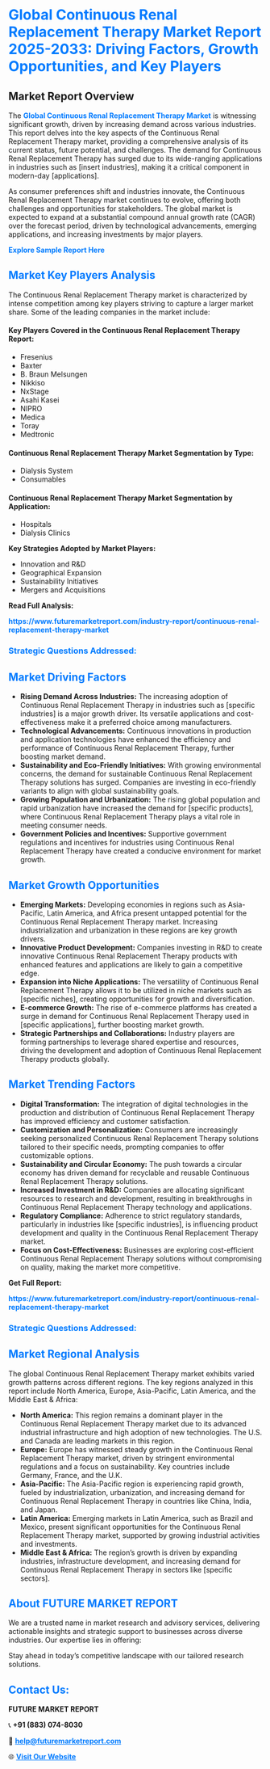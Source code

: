 <h1 style="color: #007BFF;">Global Continuous Renal Replacement Therapy Market Report 2025-2033: Driving Factors, Growth Opportunities, and Key Players</h1>

<section id="overview">
<h2>Market Report Overview</h2>
<p>The <a href="https://www.futuremarketreport.com/industry-report/continuous-renal-replacement-therapy-market" style="color: #007BFF; text-decoration: none;"><strong>Global Continuous Renal Replacement Therapy Market</strong></a> is witnessing significant growth, driven by increasing demand across various industries. This report delves into the key aspects of the Continuous Renal Replacement Therapy market, providing a comprehensive analysis of its current status, future potential, and challenges. The demand for Continuous Renal Replacement Therapy has surged due to its wide-ranging applications in industries such as [insert industries], making it a critical component in modern-day [applications].</p>
<p>As consumer preferences shift and industries innovate, the Continuous Renal Replacement Therapy market continues to evolve, offering both challenges and opportunities for stakeholders. The global market is expected to expand at a substantial compound annual growth rate (CAGR) over the forecast period, driven by technological advancements, emerging applications, and increasing investments by major players.</p>
</section>

<section id="overview">
<p><a href="https://www.futuremarketreport.com/request-sample/reportId=54313" style="color: #007BFF; text-decoration: none;"><strong>Explore Sample Report Here</strong></a></p>
</section>

<section id="key-players">
<h2 style="color: #007BFF;">Market Key Players Analysis</h2>
<p>The Continuous Renal Replacement Therapy market is characterized by intense competition among key players striving to capture a larger market share. Some of the leading companies in the market include:</p>
<h4>Key Players Covered in the Continuous Renal Replacement Therapy Report:</h4>
<ul><li>Fresenius</li><li>Baxter</li><li>B. Braun Melsungen</li><li>Nikkiso</li><li>NxStage</li><li>Asahi Kasei</li><li>NIPRO</li><li>Medica</li><li>Toray</li><li>Medtronic</li></ul>
<h4>Continuous Renal Replacement Therapy Market Segmentation by Type:</h4>
<ul><li>Dialysis System</li><li>Consumables</li></ul>

<h4>Continuous Renal Replacement Therapy Market Segmentation by Application:</h4>
<ul><li>Hospitals</li><li>Dialysis Clinics</li></ul>
<p><strong>Key Strategies Adopted by Market Players:</strong></p>
<ul>
<li>Innovation and R&D</li>
<li>Geographical Expansion</li>
<li>Sustainability Initiatives</li>
<li>Mergers and Acquisitions</li>
</ul>
</section>

<section>
<p><strong>Read Full Analysis: </strong></p><a href="https://www.futuremarketreport.com/industry-report/continuous-renal-replacement-therapy-market" style="color: #007BFF; text-decoration: none;"><strong>https://www.futuremarketreport.com/industry-report/continuous-renal-replacement-therapy-market</strong></a>
<h3 style="color: #007BFF;">Strategic Questions Addressed:</h3>
</section>

<section id="driving-factors">
<h2 style="color: #007BFF;">Market Driving Factors</h2>
<ul>
<li><strong>Rising Demand Across Industries:</strong> The increasing adoption of Continuous Renal Replacement Therapy in industries such as [specific industries] is a major growth driver. Its versatile applications and cost-effectiveness make it a preferred choice among manufacturers.</li>
<li><strong>Technological Advancements:</strong> Continuous innovations in production and application technologies have enhanced the efficiency and performance of Continuous Renal Replacement Therapy, further boosting market demand.</li>
<li><strong>Sustainability and Eco-Friendly Initiatives:</strong> With growing environmental concerns, the demand for sustainable Continuous Renal Replacement Therapy solutions has surged. Companies are investing in eco-friendly variants to align with global sustainability goals.</li>
<li><strong>Growing Population and Urbanization:</strong> The rising global population and rapid urbanization have increased the demand for [specific products], where Continuous Renal Replacement Therapy plays a vital role in meeting consumer needs.</li>
<li><strong>Government Policies and Incentives:</strong> Supportive government regulations and incentives for industries using Continuous Renal Replacement Therapy have created a conducive environment for market growth.</li>
</ul>
</section>

<section id="growth-opportunities">
<h2 style="color: #007BFF;">Market Growth Opportunities</h2>
<ul>
<li><strong>Emerging Markets:</strong> Developing economies in regions such as Asia-Pacific, Latin America, and Africa present untapped potential for the Continuous Renal Replacement Therapy market. Increasing industrialization and urbanization in these regions are key growth drivers.</li>
<li><strong>Innovative Product Development:</strong> Companies investing in R&D to create innovative Continuous Renal Replacement Therapy products with enhanced features and applications are likely to gain a competitive edge.</li>
<li><strong>Expansion into Niche Applications:</strong> The versatility of Continuous Renal Replacement Therapy allows it to be utilized in niche markets such as [specific niches], creating opportunities for growth and diversification.</li>
<li><strong>E-commerce Growth:</strong> The rise of e-commerce platforms has created a surge in demand for Continuous Renal Replacement Therapy used in [specific applications], further boosting market growth.</li>
<li><strong>Strategic Partnerships and Collaborations:</strong> Industry players are forming partnerships to leverage shared expertise and resources, driving the development and adoption of Continuous Renal Replacement Therapy products globally.</li>
</ul>
</section>

<section id="trending-factors">
<h2 style="color: #007BFF;">Market Trending Factors</h2>
<ul>
<li><strong>Digital Transformation:</strong> The integration of digital technologies in the production and distribution of Continuous Renal Replacement Therapy has improved efficiency and customer satisfaction.</li>
<li><strong>Customization and Personalization:</strong> Consumers are increasingly seeking personalized Continuous Renal Replacement Therapy solutions tailored to their specific needs, prompting companies to offer customizable options.</li>
<li><strong>Sustainability and Circular Economy:</strong> The push towards a circular economy has driven demand for recyclable and reusable Continuous Renal Replacement Therapy solutions.</li>
<li><strong>Increased Investment in R&D:</strong> Companies are allocating significant resources to research and development, resulting in breakthroughs in Continuous Renal Replacement Therapy technology and applications.</li>
<li><strong>Regulatory Compliance:</strong> Adherence to strict regulatory standards, particularly in industries like [specific industries], is influencing product development and quality in the Continuous Renal Replacement Therapy market.</li>
<li><strong>Focus on Cost-Effectiveness:</strong> Businesses are exploring cost-efficient Continuous Renal Replacement Therapy solutions without compromising on quality, making the market more competitive.</li>
</ul>
</section>

<section>
<p><strong>Get Full Report: </strong></p><a href="https://www.futuremarketreport.com/industry-report/continuous-renal-replacement-therapy-market" style="color: #007BFF; text-decoration: none;"><strong>https://www.futuremarketreport.com/industry-report/continuous-renal-replacement-therapy-market</strong></a>
<h3 style="color: #007BFF;">Strategic Questions Addressed:</h3>
</section>


<section id="regional-analysis">
<h2 style="color: #007BFF;">Market Regional Analysis</h2>
<p>The global Continuous Renal Replacement Therapy market exhibits varied growth patterns across different regions. The key regions analyzed in this report include North America, Europe, Asia-Pacific, Latin America, and the Middle East & Africa:</p>
<ul>
<li><strong>North America:</strong> This region remains a dominant player in the Continuous Renal Replacement Therapy market due to its advanced industrial infrastructure and high adoption of new technologies. The U.S. and Canada are leading markets in this region.</li>
<li><strong>Europe:</strong> Europe has witnessed steady growth in the Continuous Renal Replacement Therapy market, driven by stringent environmental regulations and a focus on sustainability. Key countries include Germany, France, and the U.K.</li>
<li><strong>Asia-Pacific:</strong> The Asia-Pacific region is experiencing rapid growth, fueled by industrialization, urbanization, and increasing demand for Continuous Renal Replacement Therapy in countries like China, India, and Japan.</li>
<li><strong>Latin America:</strong> Emerging markets in Latin America, such as Brazil and Mexico, present significant opportunities for the Continuous Renal Replacement Therapy market, supported by growing industrial activities and investments.</li>
<li><strong>Middle East & Africa:</strong> The region’s growth is driven by expanding industries, infrastructure development, and increasing demand for Continuous Renal Replacement Therapy in sectors like [specific sectors].</li>
</ul>
</section>

<footer>
<h2 style="color: #007BFF;">About FUTURE MARKET REPORT</h2>
<p>We are a trusted name in market research and advisory services, delivering actionable insights and strategic support to businesses across diverse industries. Our expertise lies in offering:</p>

<p>Stay ahead in today’s competitive landscape with our tailored research solutions.</p>

<h2 style="color: #007BFF;">Contact Us:</h2>
<p><strong>FUTURE MARKET REPORT</strong></p>
<p>📞 <strong>+91 (883) 074-8030</strong></p>
<p>📧 <strong><a href="mailto:help@futuremarketreport.com" style="color: #007BFF;">help@futuremarketreport.com</a></strong></p>
<p>🌐 <strong><a href="https://www.futuremarketreport.com/" style="color: #007BFF;">Visit Our Website</a></strong></p>
</footer>